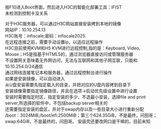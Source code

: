 按F10进入Boot界面，然后进入H3C的智能化部署工具：IFIST<br>
未检测到控制卡没关系<br>

对于H3C服务器，可以通过H3C网站直接安装拷到本地的镜像<br>
网站IP：10.10.254.13<br>
H3C账号：infiscale;密码：infiscale2025.<br>
在远程连接之前，需要手动设置ip，以适应远程操作<br>
H3C目前使用KVM和H5 KVM进行远程控制,指的是：Keyboard, Video, Mouse；H5是指基于HTML5的，通过浏览器直接访问或管理服务器<br>
不设置网关意味着无外网访问，无法与互联网和其他子网互联，只能和10.10.254.0/24通信<br>
通过网线连接笔记本和服务器，通过远程控制台进行操作<br>
如果是安装镜像，可以自动进入<br>
从U盘安装需要先指定载入的目录，并把对应的U盘内容拷到目录下<br>
安装镜像需要指定镜像路径，并且在选项->启动优先级设置中进行设置<br>
安装时需要指定时区，指定安装的多少，不选最小安装，选择file and print server,所选择的软件中，不包括backup server相关的<br>
还需要指定安装的盘区，并对于swap内存以及一些目录大小进行重新分配<br>
/boot：3024MiB;/boot/efi:2500MiB；第三个624.35GiB，不是最终，问田哥；swap:64GiB，不是最终的，问田哥。
安装完还要改网口是干嘛的，目前未知<br>
